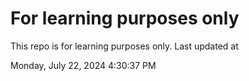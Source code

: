 # For learning purposes only
This repo is for learning purposes only.
Last updated at

Monday, July 22, 2024 4:30:37 PM

